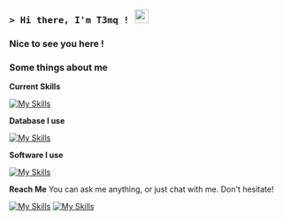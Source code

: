 <!-- List Of Websites -->
[DropRadar]: https://discord.gg/5xA5zMbmNT
[Discord]: https://discord.com/users/359924289832484865
[Github]: https://github.com/t3mq

### <samp>&gt; Hi there, I'm T3mq ! <img src="https://media.giphy.com/media/hvRJCLFzcasrR4ia7z/giphy.gif" width="25"> </samp>

### Nice to see you here ! &nbsp;



### Some things about me

**Current Skills**

[![My Skills](https://skillicons.dev/icons?i=js,html,css,lua,py)](#)

**Database I use**

[![My Skills](https://skillicons.dev/icons?i=mongodb,mysql)](#)

**Software I use**

[![My Skills](https://skillicons.dev/icons?i=blender,github,idea,notion,ps,figma,visualstudio,vscode)](#)

**Reach Me**
You can ask me anything, or just chat with me. Don't hesitate!

[![My Skills](https://skillicons.dev/icons?i=discord)][discord]
[![My Skills](https://skillicons.dev/icons?i=github)][github]

